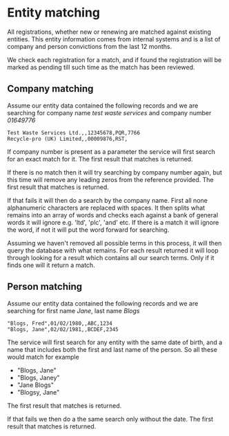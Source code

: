 # Entity matching

All registrations, whether new or renewing are matched against existing entities. This entity information comes from internal systems and is a list of company and person convictions from the last 12 months.

We check each registration for a match, and if found the registration will be marked as pending till such time as the match has been reviewed.

## Company matching

Assume our entity data contained the following records and we are searching for company name *test waste services* and company number *01649776*

```csv
Test Waste Services Ltd.,,12345678,PQR,7766
Recycle-pro (UK) Limited,,00009876,RST,
```

If company number is present as a parameter the service will first search for an exact match for it. The first result that matches is returned.

If there is no match then it will try searching by company number again, but this time will remove any leading zeros from the reference provided. The first result that matches is returned.

If that fails it will then do a search by the company name. First all none alphanumeric characters are replaced with spaces. It then splits what remains into an array of words and checks each against a bank of general words it will ignore e.g. 'ltd', 'plc', 'and' etc. If there is a match it will ignore the word, if not it will put the word forward for searching.

Assuming we haven't removed all possible terms in this process, it will then query the database with what remains. For each result returned it will loop through looking for a result which contains all our search terms. Only if it finds one will it return a match.

## Person matching

Assume our entity data contained the following records and we are searching for first name *Jane*, last name *Blogs*

```csv
"Blogs, Fred",01/02/1980,,ABC,1234
"Blogs, Jane",02/02/1981,,BCDEF,2345
```

The service will first search for any entity with the same date of birth, and a name that includes both the first and last name of the person. So all these would match for example

- "Blogs, Jane"
- "Blogs, Janey"
- "Jane Blogs"
- "Blogsy, Jane"

The first result that matches is returned.

If that fails we then do a the same search only without the date. The first result that matches is returned.
